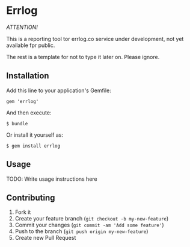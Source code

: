 # Errlog

*ATTENTION!*

This is a reporting tool tor errlog.co service under development, not yet available fpr public.


The rest is a template for not to type it later on. Please ignore.


## Installation

Add this line to your application's Gemfile:

    gem 'errlog'

And then execute:

    $ bundle

Or install it yourself as:

    $ gem install errlog

## Usage

TODO: Write usage instructions here

## Contributing

1. Fork it
2. Create your feature branch (`git checkout -b my-new-feature`)
3. Commit your changes (`git commit -am 'Add some feature'`)
4. Push to the branch (`git push origin my-new-feature`)
5. Create new Pull Request
